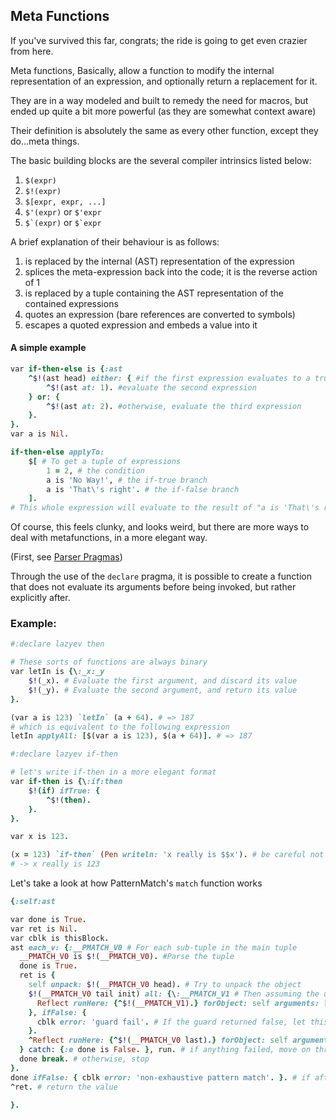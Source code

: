 ## Meta Functions

If you've survived this far, congrats; the ride is going to get even crazier from here.

Meta functions, Basically, allow a function to modify the internal representation of an expression, and optionally return a replacement for it.

They are in a way modeled and built to remedy the need for macros, but ended up quite a bit more powerful \(as they are somewhat context aware\)

Their definition is absolutely the same as every other function, except they do...meta things.

The basic building blocks are the several compiler intrinsics listed below:

1. `$(expr)`
2. `$!(expr)`
3. `$[expr, expr, ...]`
4. `$'(expr)` or `$'expr`
5. ``$`(expr)`` or ``$`expr``

A brief explanation of their behaviour is as follows:

1. is replaced by the internal \(AST\) representation of the expression
2. splices the meta-expression back into the code; it is the reverse action of 1 
3. is replaced by a tuple containing the AST representation of the contained expressions
4. quotes an expression \(bare references are converted to symbols\)
5. escapes a quoted expression and embeds a value into it

#### A simple example

```ruby
var if-then-else is {:ast 
    ^$!(ast head) either: { #if the first expression evaluates to a truthy value
        ^$!(ast at: 1). #evaluate the second expression
    } or: {
        ^$!(ast at: 2). #otherwise, evaluate the third expression
    }.
}.
var a is Nil.

if-then-else applyTo: 
    $[ # To get a tuple of expressions
        1 = 2, # the condition
        a is 'No Way!', # the if-true branch
        a is 'That\'s right'. # the if-false branch
    ].
# This whole expression will evaluate to the result of "a is 'That\'s right'", which is the string
```

Of course, this feels clunky, and looks weird, but there are more ways to deal with metafunctions, in a more elegant way.

\(First, see [Parser Pragmas](/parser-pragmas.md "read this first, pleeeeeeeeeease")\)

Through the use of the `declare` pragma, it is possible to create a function that does not evaluate its arguments before being invoked, but rather explicitly after.

### Example:

```ruby
#:declare lazyev then

# These sorts of functions are always binary
var letIn is {\:_x:_y
    $!(_x). # Evaluate the first argument, and discard its value
    $!(_y). # Evaluate the second argument, and return its value
}.

(var a is 123) `letIn` (a + 64). # => 187
# which is equivalent to the following expression
letIn applyAll: [$(var a is 123), $(a + 64)]. # => 187

#:declare lazyev if-then

# let's write if-then in a more elegant format
var if-then is {\:if:then
    $!(if) ifTrue: {
        ^$!(then).
    }.
}.

var x is 123.

(x = 123) `if-then` (Pen writeln: 'x really is $$x'). # be careful not to shadow `x' in the if-then definition
# -> x really is 123
```

Let's take a look at how PatternMatch's `match` function works

```ruby
{:self:ast

var done is True.
var ret is Nil.
var cblk is thisBlock.
ast each_v: {:__PMATCH_V0 # For each sub-tuple in the main tuple
  __PMATCH_V0 is $!(__PMATCH_V0). #Parse the tuple
  done is True.
  ret is {
    self unpack: $!(__PMATCH_V0 head). # Try to unpack the object
    $!(__PMATCH_V0 tail init) all: {\:__PMATCH_V1 # Then assuming the unpacking worked, check all the guards (if any)
      Reflect runHere: {^$!(__PMATCH_V1).} forObject: self arguments: [].
    }, ifFalse: {
      cblk error: 'guard fail'. # If the guard returned false, let this pmatch fail
    }.
    ^Reflect runHere: {^$!(__PMATCH_V0 last).} forObject: self arguments: []. # Assuming everything went well, run the last expression
  } catch: {:e done is False. }, run. # if anything failed, move on through the tuple
  done break. # otherwise, stop
}.
done ifFalse: { cblk error: 'non-exhaustive pattern match'. }. # if after going through the whole list, we didn't find a suitable match, raise an exception
^ret. # return the value

}.
```



